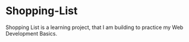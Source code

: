 # Shopping-List
Shopping List is a learning project, that I am building to practice my Web Development Basics. 
